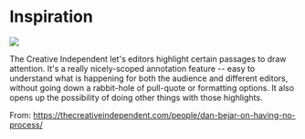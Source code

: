 # Inspiration

![](https://db-feed.s3.amazonaws.com/legacy/Screen_Shot_2018_05_18_at_10_38_32_AM-1526654580925.png)

The Creative Independent let's editors highlight certain passages to draw attention. It's a really nicely-scoped annotation feature -- easy to understand what is happening for both the audience and different editors, without going down a rabbit-hole of pull-quote or formatting options. It also opens up the possibility of doing other things with those highlights.

From: https://thecreativeindependent.com/people/dan-bejar-on-having-no-process/